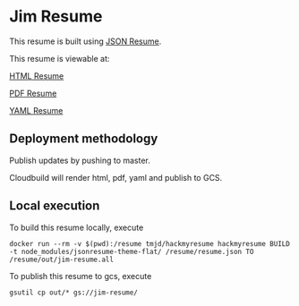 # Jim Resume

This resume is built using [JSON Resume](https://jsonresume.org/). 

This resume is viewable at: 

[HTML Resume](https://storage.googleapis.com/jim-resume/jim-resume.html)

[PDF Resume](https://storage.googleapis.com/jim-resume/jim-resume.pdf)

[YAML Resume](https://storage.googleapis.com/jim-resume/jim-resume.yaml)


## Deployment methodology
Publish updates by pushing to master. 

Cloudbuild will render html, pdf, yaml and publish to GCS. 



## Local execution
To build this resume locally, execute

```
docker run --rm -v $(pwd):/resume tmjd/hackmyresume hackmyresume BUILD -t node_modules/jsonresume-theme-flat/ /resume/resume.json TO /resume/out/jim-resume.all

```

To publish this resume to gcs, execute

```
gsutil cp out/* gs://jim-resume/
```
